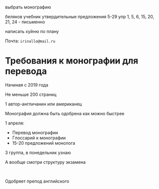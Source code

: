 выбрать монографию

беляков учебник утвердительные предложения 5-29 упр 1, 5, 6, 15, 20, 21, 24 - письменно

написать хуйню по плану

Почта: `irinallo@mail.ru`

# Требования к монографии для перевода

Начиная с 2019 года

Не меньше 200 страниц

1 автор-англичанин или американец

Монография должна быть одобрена как можно быстрее

1 апреля:

- Перевод монографии
- Глоссарий к монографии
- 15-20 предложений монолога

3 группа, в понедельник узнаю

А вообще смотри структуру экзамена

&nbsp;

Одобряет препод английского